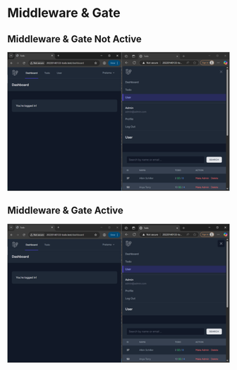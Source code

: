 # Middleware & Gate

## Middleware & Gate Not Active
![Middleware & Gate Not Active](screenshot/tugas7/middleware_and_gate_not_active.png)

## Middleware & Gate Active
![Middleware & Gate Active](screenshot/tugas7/middleware_and_gate_active.png)